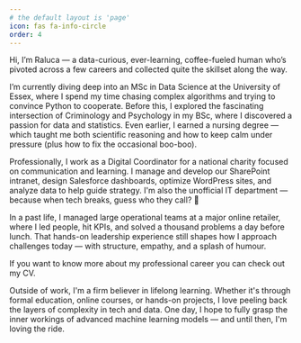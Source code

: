 ```yaml
---
# the default layout is 'page'
icon: fas fa-info-circle
order: 4
---
```



 
Hi, I’m Raluca — a data-curious, ever-learning, coffee-fueled human who’s pivoted across a few careers and collected quite the skillset along the way.

I’m currently diving deep into an MSc in Data Science at the University of Essex, where I spend my time chasing complex algorithms and trying to convince Python to cooperate. Before this, I explored the fascinating intersection of Criminology and Psychology in my BSc, where I discovered a passion for data and statistics. Even earlier, I earned a nursing degree — which taught me both scientific reasoning and how to keep calm under pressure (plus how to fix the occasional boo-boo).

Professionally, I work as a Digital Coordinator for a national charity focused on communication and learning. I manage and develop our SharePoint intranet, design Salesforce dashboards, optimize WordPress sites, and analyze data to help guide strategy. I'm also the unofficial IT department — because when tech breaks, guess who they call? 👋

In a past life, I managed large operational teams at a major online retailer, where I led people, hit KPIs, and solved a thousand problems a day before lunch. That hands-on leadership experience still shapes how I approach challenges today — with structure, empathy, and a splash of humour.

If you want to know more about my professional career you can check out my CV.

Outside of work, I'm a firm believer in lifelong learning. Whether it's through formal education, online courses, or hands-on projects, I love peeling back the layers of complexity in tech and data. One day, I hope to fully grasp the inner workings of advanced machine learning models — and until then, I'm loving the ride.
